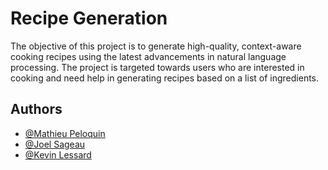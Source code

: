# Recipe Generation 


The objective of this project is to generate high-quality, context-aware cooking recipes using the latest advancements in natural language processing. The project is targeted towards users who are interested in cooking and need help in generating recipes based on a list of ingredients.


## Authors

- [@Mathieu Peloquin](https://www.github.com/mathieupelo)
- [@Joel Sageau ](https://www.github.com/JOELSAGEAU)
- [@Kevin Lessard](https://www.github.com/Hazot)
